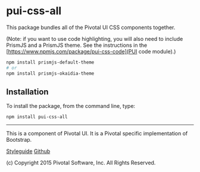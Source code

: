 # pui-css-all

This package bundles all of the Pivotal UI CSS components together.

(Note: if you want to use code highlighting, you will also need to include
 PrismJS and a PrismJS theme. See the instructions in the 
 [https://www.npmjs.com/package/pui-css-code](PUI code module).)

```sh
npm install prismjs-default-theme
# or
npm install prismjs-okaidia-theme
```


## Installation

To install the package, from the command line, type:

```
npm install pui-css-all
```

*****************************************

This is a component of Pivotal UI. It is a Pivotal specific implementation of Bootstrap.

[Styleguide](http://styleguide.pivotal.io)
[Github](https://github.com/pivotal-cf/pivotal-ui)

(c) Copyright 2015 Pivotal Software, Inc. All Rights Reserved.
